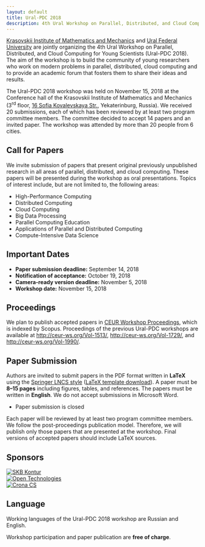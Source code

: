 ```yaml
---
layout: default
title: Ural-PDC 2018
description: 4th Ural Workshop on Parallel, Distributed, and Cloud Computing for Young Scientists (Ural-PDC 2018).
---
```


[Krasovskii Institute of Mathematics and Mechanics](http://www.imm.uran.ru/eng) and [Ural Federal University](https://urfu.ru/en/) are jointly organizing the 4th Ural Workshop on Parallel, Distributed, and Cloud Computing for Young Scientists (Ural-PDC 2018). The aim of the workshop is to build the community of young researchers who work on modern problems in parallel, distributed, cloud computing and to provide an academic forum that fosters them to share their ideas and results.

The Ural-PDC 2018 workshop was held on November 15, 2018 at the Conference hall of the Krasovskii Institute of Mathematics and Mechanics (3<sup>rd</sup> floor, [16 Sofia Kovalevskaya Str.](https://2gis.ru/ekaterinburg/firm/1267165676521629), Yekaterinburg, Russia). We received 20 submissions, each of which has been reviewed by at least two program committee members. The committee decided to accept 14 papers and an invited paper. The workshop was attended by more than 20 people from 6 cities.

## Call for Papers

We invite submission of papers that present original previously unpublished research in all areas of parallel, distributed, and cloud computing. These papers will be presented during the workshop as oral presentations. Topics of interest include, but are not limited to, the following areas:

* High-Performance Computing
* Distributed Computing
* Cloud Computing
* Big Data Processing
* Parallel Computing Education
* Applications of Parallel and Distributed Computing
* Compute-Intensive Data Science

## Important Dates

* **Paper submission deadline:** September 14, 2018
* **Notification of acceptance:** October 19, 2018
* **Camera-ready version deadline:** November 5, 2018
* **Workshop date:** November 15, 2018

## Proceedings

We plan to publish accepted papers in [CEUR Workshop Proceedings](http://ceur-ws.org/), which is indexed by Scopus. Proceedings of the previous Ural-PDC workshops are available at <http://ceur-ws.org/Vol-1513/>, <http://ceur-ws.org/Vol-1729/>, and <http://ceur-ws.org/Vol-1990/>.

## Paper Submission

Authors are invited to submit papers in the PDF format written in **LaTeX** using the [Springer LNCS style](https://www.springer.com/gp/computer-science/lncs/conference-proceedings-guidelines) ([LaTeX template download](ftp://ftp.springernature.com/cs-proceeding/llncs/llncs2e.zip)). A paper must be **8&ndash;15 pages** including figures, tables, and references. The papers must be written in **English**. We do not accept submissions in Microsoft Word.

* Paper submission is closed

Each paper will be reviewed by at least two program committee members. We follow the post-proceedings publication model. Therefore, we will publish only those papers that are presented at the workshop. Final versions of accepted papers should include LaTeX sources.

## Sponsors

<div class="pure-g align-center">
  <div class="pure-u-1 pure-u-md-1-3"><a href="https://kontur.ru/"><img src="https://kontur.ru/theme/ver-451535514/common/images/logo_social.png" alt="SKB Kontur" /></a></div>
  <div class="pure-u-1 pure-u-md-1-3"><a href="https://www.ot.ru/"><img src="https://www.ot.ru/bitrix/templates/.default/markup/i/ot_logo.png" alt="Open Technologies" /></a></div>
  <div class="pure-u-1 pure-u-md-1-3"><a href="http://www.crona.ru/"><img src="https://www.crona.ru/getimg//files/block/6_value.png" alt="Crona CS" /></a></div>
</div>

## Language

Working languages of the Ural-PDC 2018 workshop are Russian and English.

Workshop participation and paper publication are **free of charge**.
